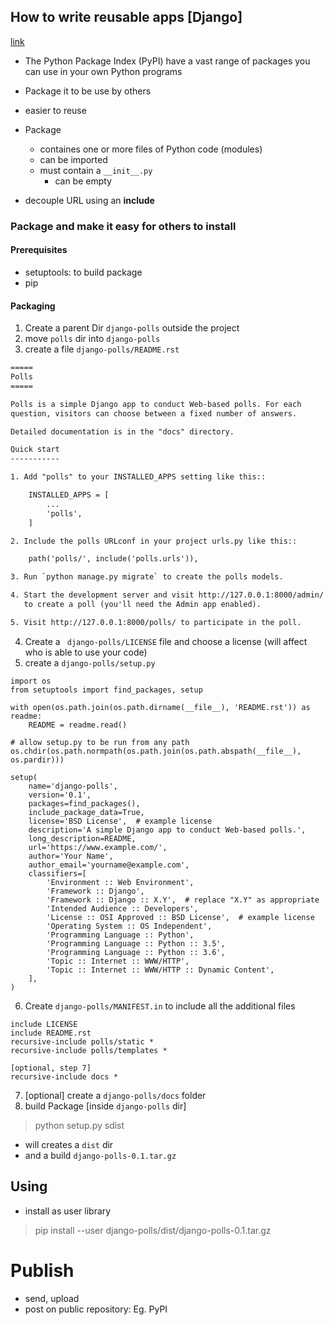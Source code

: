 ## How to write reusable apps [Django]
[link](https://docs.djangoproject.com/en/2.2/intro/whatsnext/)


- The Python Package Index (PyPI) have a vast range of packages you can use in your own Python programs
- Package it to be use by others 
- easier to reuse
- Package
    - containes one or more files of Python code (modules)
    - can be imported
    - must contain a `__init__.py`
        - can be empty

- decouple URL using an **include**


### Package and make it easy for others to install
#### Prerequisites
- setuptools: to build package
- pip
#### Packaging
1. Create a parent Dir `django-polls` outside the project
2. move `polls` dir into `django-polls` 
3. create a file `django-polls/README.rst`

```txt
=====
Polls
=====

Polls is a simple Django app to conduct Web-based polls. For each
question, visitors can choose between a fixed number of answers.

Detailed documentation is in the "docs" directory.

Quick start
-----------

1. Add "polls" to your INSTALLED_APPS setting like this::

    INSTALLED_APPS = [
        ...
        'polls',
    ]

2. Include the polls URLconf in your project urls.py like this::

    path('polls/', include('polls.urls')),

3. Run `python manage.py migrate` to create the polls models.

4. Start the development server and visit http://127.0.0.1:8000/admin/
   to create a poll (you'll need the Admin app enabled).

5. Visit http://127.0.0.1:8000/polls/ to participate in the poll.
```
4. Create a ` django-polls/LICENSE` file and choose a license (will affect who is able to use your code)
5.  create a `django-polls/setup.py`
```
import os
from setuptools import find_packages, setup

with open(os.path.join(os.path.dirname(__file__), 'README.rst')) as readme:
    README = readme.read()

# allow setup.py to be run from any path
os.chdir(os.path.normpath(os.path.join(os.path.abspath(__file__), os.pardir)))

setup(
    name='django-polls',
    version='0.1',
    packages=find_packages(),
    include_package_data=True,
    license='BSD License',  # example license
    description='A simple Django app to conduct Web-based polls.',
    long_description=README,
    url='https://www.example.com/',
    author='Your Name',
    author_email='yourname@example.com',
    classifiers=[
        'Environment :: Web Environment',
        'Framework :: Django',
        'Framework :: Django :: X.Y',  # replace "X.Y" as appropriate
        'Intended Audience :: Developers',
        'License :: OSI Approved :: BSD License',  # example license
        'Operating System :: OS Independent',
        'Programming Language :: Python',
        'Programming Language :: Python :: 3.5',
        'Programming Language :: Python :: 3.6',
        'Topic :: Internet :: WWW/HTTP',
        'Topic :: Internet :: WWW/HTTP :: Dynamic Content',
    ],
)
```
6. Create `django-polls/MANIFEST.in` to include all the additional files
```
include LICENSE
include README.rst
recursive-include polls/static *
recursive-include polls/templates *

[optional, step 7]
recursive-include docs *
```
7. [optional] create a `django-polls/docs` folder
8. build Package
[inside `django-polls` dir]
> python setup.py sdist
- will creates a `dist` dir 
- and a build `django-polls-0.1.tar.gz`



## Using 
- install as user library
> pip install --user django-polls/dist/django-polls-0.1.tar.gz


# Publish
- send, upload
- post on public repository: Eg. PyPI
